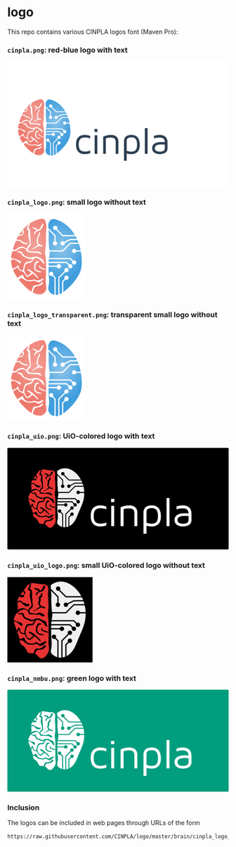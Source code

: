 # logo

This repo contains various CINPLA logos font (Maven Pro):

### `cinpla.png`: red-blue logo with text
![`cinpla.png`: red-blue logo with text](brain/cinpla.png)

### `cinpla_logo.png`: small logo without text
![`cinpla_logo.png`: small logo without text](brain/cinpla_logo.png)

### `cinpla_logo_transparent.png`: transparent small logo without text
![`cinpla_logo_transparent.png`: transparent small logo without text](brain/cinpla_logo_transparent.png)

### `cinpla_uio.png`: UiO-colored logo with text
![`cinpla_uio.png`: UiO-colored logo with text](brain/cinpla_uio.png)

### `cinpla_uio_logo.png`: small UiO-colored logo without text
![`cinpla_uio_logo.png`: small UiO-colored logo without text](brain/cinpla_uio_logo.png)

### `cinpla_nmbu.png`: green logo with text
![`cinpla_nmbu.png`: green logo with text](brain/cinpla_nmbu.png)

### Inclusion

The logos can be included in web pages through URLs of the form

```
https://raw.githubusercontent.com/CINPLA/logo/master/brain/cinpla_logo_transparent.png
```
